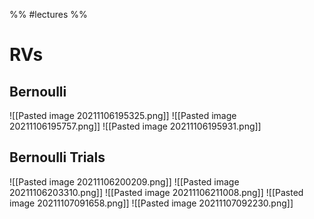 %% #lectures %%
# RVs
## Bernoulli
![[Pasted image 20211106195325.png]]
![[Pasted image 20211106195757.png]]
![[Pasted image 20211106195931.png]]
## Bernoulli Trials
![[Pasted image 20211106200209.png]]
![[Pasted image 20211106203310.png]]
![[Pasted image 20211106211008.png]]
![[Pasted image 20211107091658.png]]
![[Pasted image 20211107092230.png]]